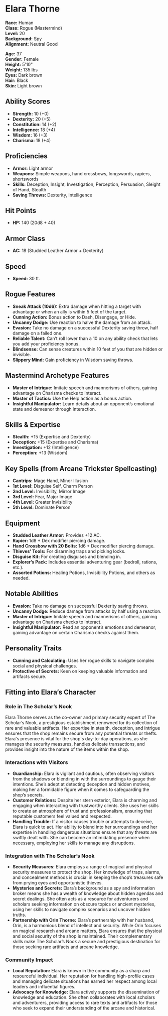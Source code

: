 # Elara Thorne

**Race:** Human  
**Class:** Rogue (Mastermind)  
**Level:** 20  
**Background:** Spy  
**Alignment:** Neutral Good

**Age:** 37  
**Gender:** Female  
**Height:** 5'10"  
**Weight:** 135 lbs  
**Eyes:** Dark brown  
**Hair:** Black  
**Skin:** Light brown

## Ability Scores

- **Strength:** 10 (+0)
- **Dexterity:** 20 (+5)
- **Constitution:** 14 (+2)
- **Intelligence:** 18 (+4)
- **Wisdom:** 16 (+3)
- **Charisma:** 18 (+4)

## Proficiencies

- **Armor:** Light armor
- **Weapons:** Simple weapons, hand crossbows, longswords, rapiers, shortswords
- **Skills:** Deception, Insight, Investigation, Perception, Persuasion, Sleight of Hand, Stealth
- **Saving Throws:** Dexterity, Intelligence

## Hit Points

- **HP:** 140 (20d8 + 40)  

## Armor Class

- **AC:** 18 (Studded Leather Armor + Dexterity)

## Speed

- **Speed:** 30 ft.

## Rogue Features

- **Sneak Attack (10d6):** Extra damage when hitting a target with advantage or when an ally is within 5 feet of the target.
- **Cunning Action:** Bonus action to Dash, Disengage, or Hide.
- **Uncanny Dodge:** Use reaction to halve the damage from an attack.
- **Evasion:** Take no damage on a successful Dexterity saving throw, half damage on a failed one.
- **Reliable Talent:** Can’t roll lower than a 10 on any ability check that lets you add your proficiency bonus.
- **Blindsense:** Can sense creatures within 10 feet of you that are hidden or invisible.
- **Slippery Mind:** Gain proficiency in Wisdom saving throws.

## Mastermind Archetype Features

- **Master of Intrigue:** Imitate speech and mannerisms of others, gaining advantage on Charisma checks to interact.
- **Master of Tactics:** Use the Help action as a bonus action.
- **Insightful Manipulator:** Learn details about an opponent’s emotional state and demeanor through interaction.

## Skills & Expertise

- **Stealth:** +15 (Expertise and Dexterity)
- **Deception:** +15 (Expertise and Charisma)
- **Investigation:** +12 (Intelligence)
- **Perception:** +13 (Wisdom)

## Key Spells (from Arcane Trickster Spellcasting)

- **Cantrips:** Mage Hand, Minor Illusion
- **1st Level:** Disguise Self, Charm Person
- **2nd Level:** Invisibility, Mirror Image
- **3rd Level:** Fear, Major Image
- **4th Level:** Greater Invisibility
- **5th Level:** Dominate Person

## Equipment

- **Studded Leather Armor:** Provides +12 AC.
- **Rapier:** 1d8 + Dex modifier piercing damage.
- **Hand Crossbow with 20 Bolts:** 1d6 + Dex modifier piercing damage.
- **Thieves' Tools:** For disarming traps and picking locks.
- **Disguise Kit:** For creating disguises and blending in.
- **Explorer’s Pack:** Includes essential adventuring gear (bedroll, rations, etc.).
- **Assorted Potions:** Healing Potions, Invisibility Potions, and others as needed.

## Notable Abilities

- **Evasion:** Take no damage on successful Dexterity saving throws.
- **Uncanny Dodge:** Reduce damage from attacks by half using a reaction.
- **Master of Intrigue:** Imitate speech and mannerisms of others, gaining advantage on Charisma checks to interact.
- **Insightful Manipulator:** Read an opponent’s emotions and demeanor, gaining advantage on certain Charisma checks against them.

## Personality Traits

- **Cunning and Calculating:** Uses her rogue skills to navigate complex social and physical challenges.
- **Protective of Secrets:** Keen on keeping valuable information and artifacts secure.

## Fitting into Elara’s Character

### Role in The Scholar’s Nook

Elara Thorne serves as the co-owner and primary security expert of The Scholar’s Nook, a prestigious establishment renowned for its collection of rare and valuable artifacts. Her expertise in stealth, deception, and intrigue ensures that the shop remains secure from any potential threats or thefts. Elara's presence is vital for the shop's day-to-day operations, as she manages the security measures, handles delicate transactions, and provides insight into the nature of the items within the shop.

### Interactions with Visitors

- **Guardianship:** Elara is vigilant and cautious, often observing visitors from the shadows or blending in with the surroundings to gauge their intentions. She’s adept at detecting deception and hidden motives, making her a formidable figure when it comes to safeguarding the shop’s secrets.
- **Customer Relations:** Despite her stern exterior, Elara is charming and engaging when interacting with trustworthy clients. She uses her skills to create an atmosphere of trust and professionalism, ensuring that reputable customers feel valued and respected.
- **Handling Trouble:** If a visitor causes trouble or attempts to deceive, Elara is quick to act. Her ability to blend into her surroundings and her expertise in handling dangerous situations ensure that any threats are swiftly dealt with. She can become an intimidating presence when necessary, employing her skills to manage any disruptions.

### Integration with The Scholar’s Nook

- **Security Measures:** Elara employs a range of magical and physical security measures to protect the shop. Her knowledge of traps, alarms, and concealment methods is crucial in keeping the shop’s treasures safe from prying eyes and opportunistic thieves.
- **Mysteries and Secrets:** Elara’s background as a spy and information broker means she has a wealth of knowledge about hidden agendas and secret dealings. She often acts as a resource for adventurers and scholars seeking information on obscure topics or ancient mysteries, using her skills to navigate complex scenarios and uncover hidden truths.
- **Partnership with Orin Thorne:** Elara’s partnership with her husband, Orin, is a harmonious blend of intellect and security. While Orin focuses on magical research and arcane matters, Elara ensures that the physical and social security of the shop is maintained. Their complementary skills make The Scholar’s Nook a secure and prestigious destination for those seeking rare artifacts and arcane knowledge.

### Community Impact

- **Local Reputation:** Elara is known in the community as a sharp and resourceful individual. Her reputation for handling high-profile cases and managing delicate situations has earned her respect among local leaders and influential figures.
- **Advocacy for Knowledge:** Elara actively supports the dissemination of knowledge and education. She often collaborates with local scholars and adventurers, providing access to rare texts and artifacts for those who seek to expand their understanding of the arcane and historical.
